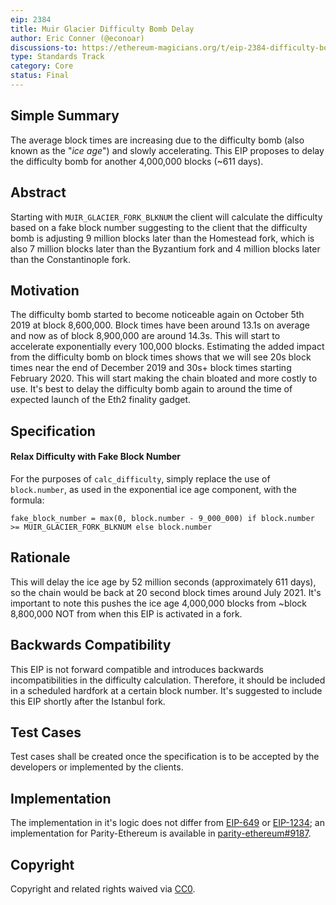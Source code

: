 ```yaml
---
eip: 2384
title: Muir Glacier Difficulty Bomb Delay
author: Eric Conner (@econoar)
discussions-to: https://ethereum-magicians.org/t/eip-2384-difficulty-bomb-delay
type: Standards Track
category: Core
status: Final
---
```


## Simple Summary
The average block times are increasing due to the difficulty bomb (also known as the "_ice age_") and slowly accelerating. This EIP proposes to delay the difficulty bomb for another 4,000,000 blocks (~611 days).

## Abstract
Starting with `MUIR_GLACIER_FORK_BLKNUM` the client will calculate the difficulty based on a fake block number suggesting to the client that the difficulty bomb is adjusting 9 million blocks later than the Homestead fork, which is also 7 million blocks later than the Byzantium fork and 4 million blocks later than the Constantinople fork.

## Motivation
The difficulty bomb started to become noticeable again on October 5th 2019 at block 8,600,000. Block times have been around 13.1s on average and now as of block 8,900,000 are around 14.3s. This will start to accelerate exponentially every 100,000 blocks. Estimating the added impact from the difficulty bomb on block times shows that we will see 20s block times near the end of December 2019 and 30s+ block times starting February 2020. This will start making the chain bloated and more costly to use. It's best to delay the difficulty bomb again to around the time of expected launch of the Eth2 finality gadget.

## Specification
#### Relax Difficulty with Fake Block Number
For the purposes of `calc_difficulty`, simply replace the use of `block.number`, as used in the exponential ice age component, with the formula:

    fake_block_number = max(0, block.number - 9_000_000) if block.number >= MUIR_GLACIER_FORK_BLKNUM else block.number

## Rationale
This will delay the ice age by 52 million seconds (approximately 611 days), so the chain would be back at 20 second block times around July 2021. It's important to note this pushes the ice age 4,000,000 blocks from ~block 8,800,000 NOT from when this EIP is activated in a fork.

## Backwards Compatibility
This EIP is not forward compatible and introduces backwards incompatibilities in the difficulty calculation. Therefore, it should be included in a scheduled hardfork at a certain block number. It's suggested to include this EIP shortly after the Istanbul fork.

## Test Cases
Test cases shall be created once the specification is to be accepted by the developers or implemented by the clients.

## Implementation
The implementation in it's logic does not differ from [EIP-649](./eip-649.md) or [EIP-1234](./eip-1234.md); an implementation for Parity-Ethereum is available in [parity-ethereum#9187](https://github.com/paritytech/parity-ethereum/pull/9187).

## Copyright
Copyright and related rights waived via [CC0](../LICENSE.md).

